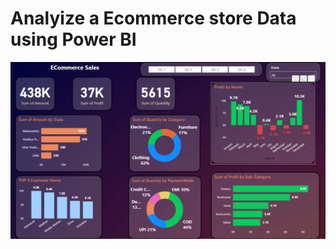 # Analyize a Ecommerce store Data using Power BI
![](https://github.com/shashanksk63672/Ecommerce_Power_BI/blob/main/Ecommerce%20Seller%20analysis.png)
